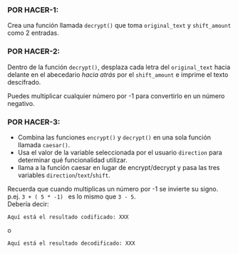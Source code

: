 ### POR HACER-1: 
Crea una función llamada `decrypt()` que toma `original_text` y `shift_amount` como 2 entradas.

### POR HACER-2: 
Dentro de la función `decrypt()`, desplaza cada letra del `original_text` hacia delante en el abecedario *hacia atrás* por el `shift_amount` e imprime el texto descifrado.

<div class="hint">
  Puedes multiplicar cualquier número por -1 para convertirlo en un número negativo.
</div>


### POR HACER-3: 
- Combina las funciones `encrypt()` y `decrypt()` en una sola función llamada `caesar()`. 
- Usa el valor de la variable seleccionada por el usuario `direction` para determinar qué funcionalidad utilizar. 
- llama a la función caesar en lugar de encrypt/decrypt y pasa las tres variables `direction`/`text`/`shift`.

<div class="hint">
  Recuerda que cuando multiplicas un número por -1 se invierte su signo.
p.ej. <code>3 + ( 5 * -1) </code> es lo mismo que <code>3 - 5</code>.
</div>


<div class="hint">
Debería decir:  

<code>Aquí está el resultado codificado: XXX</code>

o

<code>Aquí está el resultado decodificado: XXX</code> 

</div>
